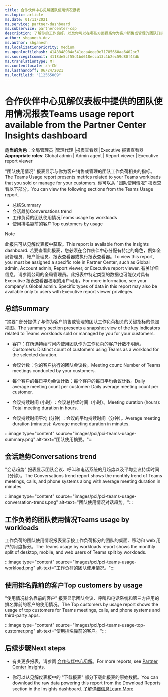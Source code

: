```yaml
---
title: 合作伙伴中心见解团队使用情况报表
ms.topic: article
ms.date: 01/11/2021
ms.service: partner-dashboard
ms.subservice: partnercenter-csp
description: 了解你的工作良好，以及你可以在哪些方面提高你为客户销售或管理的团队订阅的使用情况。
author: shganesh-dev
ms.author: shganesh
ms.localizationpriority: medium
ms.openlocfilehash: 4148848984a541eca4eee9e71785660aa6402bc7
ms.sourcegitcommit: 4118de5cf55d1bd618ecca13c1b2ec59d80f43db
ms.translationtype: MT
ms.contentlocale: zh-CN
ms.lasthandoff: 06/24/2021
ms.locfileid: "112565009"
---
```

# <a name="teams-usage-report-available-from-the-partner-center-insights-dashboard"></a><span data-ttu-id="f3c5f-103">合作伙伴中心见解仪表板中提供的团队使用情况报表</span><span class="sxs-lookup"><span data-stu-id="f3c5f-103">Teams usage report available from the Partner Center Insights dashboard</span></span>

<span data-ttu-id="f3c5f-104">**适当的角色**：全局管理员 |管理代理 |报表查看器 |Executive 报表查看器</span><span class="sxs-lookup"><span data-stu-id="f3c5f-104">**Appropriate roles**: Global admin | Admin agent | Report viewer | Executive report viewer</span></span>

<span data-ttu-id="f3c5f-105">"团队使用情况" 报表显示与你为客户销售或管理的团队工作负荷相关的指标。</span><span class="sxs-lookup"><span data-stu-id="f3c5f-105">The Teams Usage report presents metrics related to your Teams workloads that you sold or manage for your customers.</span></span> <span data-ttu-id="f3c5f-106">你可以从 "团队使用情况" 报表查看以下部分。</span><span class="sxs-lookup"><span data-stu-id="f3c5f-106">You can view the following sections from the Teams Usage report.</span></span>

- <span data-ttu-id="f3c5f-107">总结</span><span class="sxs-lookup"><span data-stu-id="f3c5f-107">Summary</span></span>
- <span data-ttu-id="f3c5f-108">会话趋势</span><span class="sxs-lookup"><span data-stu-id="f3c5f-108">Conversations trend</span></span>
- <span data-ttu-id="f3c5f-109">工作负荷的团队使用情况</span><span class="sxs-lookup"><span data-stu-id="f3c5f-109">Teams usage by workloads</span></span>
- <span data-ttu-id="f3c5f-110">使用排名靠前的客户</span><span class="sxs-lookup"><span data-stu-id="f3c5f-110">Top customers by usage</span></span>

 > [!NOTE]
 > <span data-ttu-id="f3c5f-111">此报告可从见解仪表板中获取。</span><span class="sxs-lookup"><span data-stu-id="f3c5f-111">This report is available from the Insights dashboard.</span></span> <span data-ttu-id="f3c5f-112">若要查看此报表，您必须在合作伙伴中心分配有特定的角色，例如全局管理员、帐户管理员、报表查看器或执行报表查看器。</span><span class="sxs-lookup"><span data-stu-id="f3c5f-112">To view this report, you must be assigned a specific role in Partner Center, such as Global admin, Account admin, Report viewer, or Executive report viewer.</span></span> <span data-ttu-id="f3c5f-113">有关详细信息，请参阅公司的全局管理员。此报表中特定类型的数据也可能仅对具有 Executive 报表查看器权限的用户可用。</span><span class="sxs-lookup"><span data-stu-id="f3c5f-113">For more information, see your company's Global admin. Specific types of data in this report may also be available only to users with Executive report viewer privileges.</span></span>

## <a name="summary"></a><span data-ttu-id="f3c5f-114">总结</span><span class="sxs-lookup"><span data-stu-id="f3c5f-114">Summary</span></span>

<span data-ttu-id="f3c5f-115">"摘要" 部分提供了与你为客户销售或管理的团队工作负荷相关的关键指标的快照视图。</span><span class="sxs-lookup"><span data-stu-id="f3c5f-115">The summary section presents a snapshot view of the key indicators related to Teams workloads sold or managed by you for your customers.</span></span>  

- <span data-ttu-id="f3c5f-116">客户：在所选持续时间内使用团队作为工作负荷的客户计数不明确。</span><span class="sxs-lookup"><span data-stu-id="f3c5f-116">Customers: Distinct count of customers using Teams as a workload for the selected duration.</span></span>

- <span data-ttu-id="f3c5f-117">会议计数：你的客户执行的团队会议数。</span><span class="sxs-lookup"><span data-stu-id="f3c5f-117">Meeting count: Number of Teams meetings conducted by your customers.</span></span>

- <span data-ttu-id="f3c5f-118">每个客户的每日平均会议计数：每个客户的每日平均会议计数。</span><span class="sxs-lookup"><span data-stu-id="f3c5f-118">Daily average meeting count per customer: Daily average meeting count per customer.</span></span> 

- <span data-ttu-id="f3c5f-119">会议持续时间 (小时) ：会议总持续时间（小时）。</span><span class="sxs-lookup"><span data-stu-id="f3c5f-119">Meeting duration (hours): Total meeting duration in hours.</span></span> 

- <span data-ttu-id="f3c5f-120">会议持续时间平均 (分钟) ：会议的平均持续时间（分钟）。</span><span class="sxs-lookup"><span data-stu-id="f3c5f-120">Average meeting duration (minutes): Average meeting duration in minutes.</span></span> 

:::image type="content" source="images/pci/pci-teams-usage-summary.png" alt-text="团队使用摘要。":::

## <a name="conversations-trend"></a><span data-ttu-id="f3c5f-122">会话趋势</span><span class="sxs-lookup"><span data-stu-id="f3c5f-122">Conversations trend</span></span>

<span data-ttu-id="f3c5f-123">"会话趋势" 报表显示团队会议、呼叫和电话系统的月趋势以及平均会议持续时间（分钟）。</span><span class="sxs-lookup"><span data-stu-id="f3c5f-123">The Conversations trend report shows the monthly trend of Teams meetings, calls, and phone systems along with average meeting duration in minutes.</span></span>

:::image type="content" source="images/pci/pci-teams-usage-conversation-trends.png" alt-text="团队使用情况对话趋势。":::

## <a name="teams-usage-by-workloads"></a><span data-ttu-id="f3c5f-125">工作负荷的团队使用情况</span><span class="sxs-lookup"><span data-stu-id="f3c5f-125">Teams usage by workloads</span></span>

<span data-ttu-id="f3c5f-126">工作负荷的团队使用情况报表显示按工作负荷拆分的团队的桌面、移动和 web 用户的月度拆分。</span><span class="sxs-lookup"><span data-stu-id="f3c5f-126">The Teams usage by workloads report shows the monthly split of desktop, mobile, and web users of Teams split by workloads.</span></span>

:::image type="content" source="images/pci/pci-teams-usage-workload.png" alt-text="工作负荷的团队使用情况。":::

## <a name="top-customers-by-usage"></a><span data-ttu-id="f3c5f-128">使用排名靠前的客户</span><span class="sxs-lookup"><span data-stu-id="f3c5f-128">Top customers by usage</span></span>

<span data-ttu-id="f3c5f-129">"使用情况排名靠前的客户" 报表显示团队会议、呼叫和电话系统和第三方应用的排名靠前的客户的使用情况。</span><span class="sxs-lookup"><span data-stu-id="f3c5f-129">The Top customers by usage report shows the usage of top customers for Teams meetings, calls, and phone systems and third-party apps.</span></span>

:::image type="content" source="images/pci/pci-teams-usage-top-customer.png" alt-text="使用排名靠前的客户。":::

## <a name="next-steps"></a><span data-ttu-id="f3c5f-131">后续步骤</span><span class="sxs-lookup"><span data-stu-id="f3c5f-131">Next steps</span></span>

- <span data-ttu-id="f3c5f-132">有关更多报表，请参阅 [合作伙伴中心见解](partner-center-insights.md)。</span><span class="sxs-lookup"><span data-stu-id="f3c5f-132">For more reports, see [Partner Center Insights](partner-center-insights.md).</span></span>

- <span data-ttu-id="f3c5f-133">你可以从见解仪表板中的 "下载报表" 部分下载此报表的原始数据。</span><span class="sxs-lookup"><span data-stu-id="f3c5f-133">You can download the raw data powering this report from the Download Reports section in the Insights dashboard.</span></span> [<span data-ttu-id="f3c5f-134">了解详细信息</span><span class="sxs-lookup"><span data-stu-id="f3c5f-134">Learn More</span></span>](pci-download-reports.md) 
